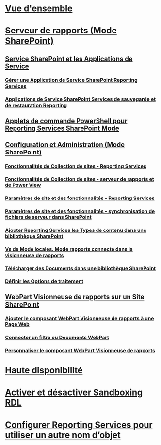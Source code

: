 # [Vue d'ensemble](reporting-services-report-server.md)  
# [Serveur de rapports (Mode SharePoint)](reporting-services-report-server-sharepoint-mode.md)  
## [Service SharePoint et les Applications de Service](reporting-services-sharepoint-service-and-service-applications.md)  
### [Gérer une Application de Service SharePoint Reporting Services](manage-a-reporting-services-sharepoint-service-application.md)  
### [Applications de Service SharePoint Services de sauvegarde et de restauration Reporting](backup-and-restore-reporting-services-sharepoint-service-applications.md)  
## [Applets de commande PowerShell pour Reporting Services SharePoint Mode](powershell-cmdlets-for-reporting-services-sharepoint-mode.md)  
## [Configuration et Administration (Mode SharePoint)](configuration-and-administration-of-a-report-server.md)  
### [Fonctionnalités de Collection de sites - Reporting Services](site-collection-features-reporting-services.md)  
### [Fonctionnalités de Collection de sites - serveur de rapports et de Power View](site-collection-features-report-server-and-power-view.md)  
### [Paramètres de site et des fonctionnalités - Reporting Services](site-settings-and-features-reporting-services.md)  
### [Paramètres de site et des fonctionnalités - synchronisation de fichiers de serveur dans SharePoint](activate-the-report-server-file-sync-feature-in-sharepoint-ca.md)  
### [Ajouter Reporting Services les Types de contenu dans une bibliothèque SharePoint](add-reporting-services-content-types-to-a-sharepoint-library.md)  
### [Vs de Mode locales. Mode rapports connecté dans la visionneuse de rapports](local-mode-vs-connected-mode-reports-in-the-report-viewer.md)  
### [Télécharger des Documents dans une bibliothèque SharePoint](upload-documents-to-a-sharepoint-library-reporting-services-in-sharepoint-mode.md)  
### [Définir les Options de traitement](set-processing-options-reporting-services-in-sharepoint-integrated-mode.md)  
## [WebPart Visionneuse de rapports sur un Site SharePoint](report-viewer-web-part-on-a-sharepoint-site.md)  
### [Ajouter le composant WebPart Visionneuse de rapports à une Page Web](add-the-report-viewer-web-part-to-a-web-page.md)  
### [Connecter un filtre ou Documents WebPart](connect-filter-or-documents-web-part-sharepoint-integrated-mode.md)  
### [Personnaliser le composant WebPart Visionneuse de rapports](customize-the-report-viewer-web-part.md)  
# [Haute disponibilité](high-availability-reporting-services.md)  
# [Activer et désactiver Sandboxing RDL](enable-and-disable-rdl-sandboxing.md)  
# [Configurer Reporting Services pour utiliser un autre nom d’objet](configure-reporting-services-to-use-a-subject-alternative-name.md)  
